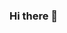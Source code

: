 ### Hi there 👋

<!--
**DataScience-in-Tourism/DataScience-in-Tourism** is a ✨ _special_ ✨ repository because its `README.md` (this file) appears on your GitHub profile.

this is the readme-homepage
